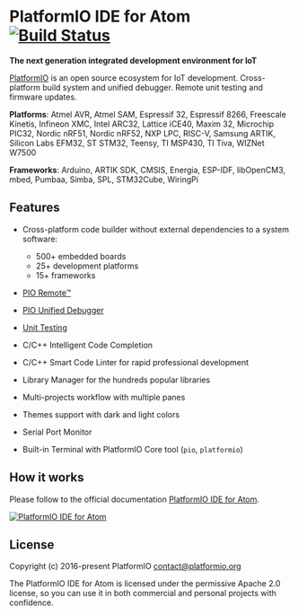 # PlatformIO IDE for Atom [![Build Status](https://travis-ci.org/platformio/platformio-atom-ide.svg?branch=develop)](https://travis-ci.org/platformio/platformio-atom-ide)

**The next generation integrated development environment for IoT**

[PlatformIO](http://platformio.org) is an open source ecosystem for IoT development.
Cross-platform build system and unified debugger. Remote unit testing and firmware updates.

**Platforms**: Atmel AVR, Atmel SAM, Espressif 32, Espressif 8266, Freescale Kinetis, Infineon XMC, Intel ARC32, Lattice iCE40, Maxim 32, Microchip PIC32, Nordic nRF51, Nordic nRF52, NXP LPC, RISC-V, Samsung ARTIK, Silicon Labs EFM32, ST STM32, Teensy, TI MSP430, TI Tiva, WIZNet W7500

**Frameworks**: Arduino, ARTIK SDK, CMSIS, Energia, ESP-IDF, libOpenCM3, mbed, Pumbaa, Simba, SPL, STM32Cube, WiringPi

## Features

* Cross-platform code builder without external dependencies to a system software:

    - 500+ embedded boards
    - 25+ development platforms
    - 15+ frameworks

* [PIO Remote™](http://docs.platformio.org/page/plus/pio-remote.html)
* [PIO Unified Debugger](http://docs.platformio.org/page/plus/debugging.html)
* [Unit Testing](http://docs.platformio.org/page/plus/unit-testing.html)
* C/C++ Intelligent Code Completion
* C/C++ Smart Code Linter for rapid professional development
* Library Manager for the hundreds popular libraries
* Multi-projects workflow with multiple panes
* Themes support with dark and light colors
* Serial Port Monitor
* Built-in Terminal with PlatformIO Core tool (``pio``, ``platformio``)    

## How it works

Please follow to the official documentation [PlatformIO IDE for Atom](http://docs.platformio.org/page/ide/atom.html).

[![PlatformIO IDE for Atom](http://docs.platformio.org/page/_images/ide-atom-platformio.png)](http://platformio.org/platformio-ide)

## License

Copyright (c) 2016-present PlatformIO <contact@platformio.org>

The PlatformIO IDE for Atom is licensed under the permissive Apache 2.0 license,
so you can use it in both commercial and personal projects with confidence.
